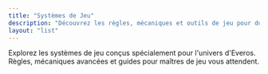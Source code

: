 ```yaml
---
title: "Systèmes de Jeu"
description: "Découvrez les règles, mécaniques et outils de jeu pour donner vie à vos aventures dans l'univers d'Everos."
layout: "list"
---
```


Explorez les systèmes de jeu conçus spécialement pour l'univers d'Everos. Règles, mécaniques avancées et guides pour maîtres de jeu vous attendent.